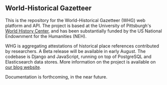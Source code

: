 ## World-Historical Gazetteer

This is the repository for the World-Historical Gazetteer (WHG) web platform and API. The project is based at the University of Pittsburgh's [World History Center](https://www.worldhistory.pitt.edu/), and has been substantially funded by the US National Endownment for the Humanities (NEH).

WHG is aggregating attestations of historical place references contributed by researchers. A Beta release will be available in early August. The codebase is Django and JavaScript, running on top of PostgreSQL and Elasticsearch data stores. More information on the project is available on [our blog website](http://whgazetteer.org).

Documentation is forthcoming, in the near future.